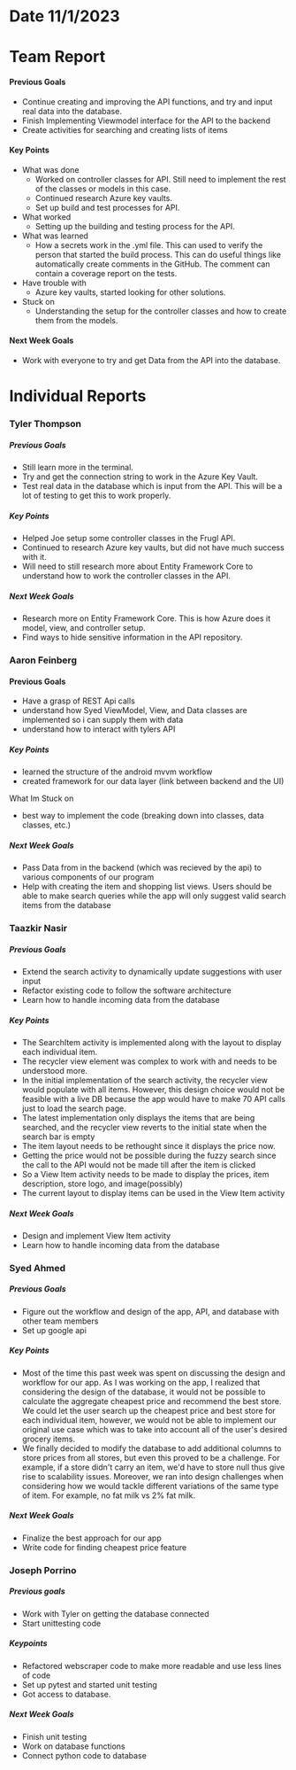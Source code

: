 # Date 11/1/2023
# Team Report

#### Previous Goals
- Continue creating and improving the API functions, and try and input real data into the database.
- Finish Implementing Viewmodel interface for the API to the backend 
- Create activities for searching and creating lists of items
#### Key Points
- What was done
  - Worked on controller classes for API. Still need to implement the rest of the classes or models in this case.
  - Continued research Azure key vaults.
  - Set up build and test processes for API.
- What worked
  - Setting up the building and testing process for the API.
- What was learned
  - How a secrets work in the .yml file. This can used to verify the person that started the build process. This can do useful things like automatically create comments in the GitHub. The comment can contain a coverage report on the tests.
- Have trouble with
  - Azure key vaults, started looking for other solutions.
- Stuck on
  - Understanding the setup for the controller classes and how to create them from the models.
#### Next Week Goals
- Work with everyone to try and get Data from the API into the database.

# Individual Reports

### Tyler Thompson
##### Previous Goals
- Still learn more in the terminal.
- Try and get the connection string to work in the Azure Key Vault.
- Test real data in the database which is input from the API. This will be a lot of testing to get this to work properly.
##### Key Points
- Helped Joe setup some controller classes in the Frugl API.
- Continued to research Azure key vaults, but did not have much success with it.
- Will need to still research more about Entity Framework Core to understand how to work the controller classes in the API.
##### Next Week Goals
- Research more on Entity Framework Core. This is how Azure does it model, view, and controller setup.
- Find ways to hide sensitive information in the API repository.
  
### Aaron Feinberg
#### Previous Goals
- Have a grasp of REST Api calls
- understand how Syed ViewModel, View, and Data classes are implemented so i can supply them with data
- understand how to interact with tylers API 

##### Key Points
- learned the structure of the android mvvm workflow
- created framework for our data layer (link between backend and the UI) 

What Im Stuck on
- best way to implement the code (breaking down into classes, data classes, etc.)

##### Next Week Goals
- Pass Data from in the backend (which was recieved by the api) to various components of our program 
- Help with creating the item and shopping list views. Users should be able to make search queries while the app will only suggest valid search items from the database 

### Taazkir Nasir
##### Previous Goals
- Extend the search activity to dynamically update suggestions with user input
- Refactor existing code to follow the software architecture 
- Learn how to handle incoming data from the database  

##### Key Points
- The SearchItem activity is implemented along with the layout to display each individual item.
- The recycler view element was complex to work with and needs to be understood more.
- In the initial implementation of the search activity, the recycler view would populate with all items. However, this design choice would not be feasible with a live DB because the app would have to make 70 API calls just to load the search page.
- The latest implementation only displays the items that are being searched, and the recycler view reverts to the initial state when the search bar is empty 
- The item layout needs to be rethought since it displays the price now.
- Getting the price would not be possible during the fuzzy search since the call to the API would not be made till after the item is clicked
- So a View Item activity needs to be made to display the prices, item description, store logo, and image(possibly) 
- The current layout to display items can be used in the View Item activity
##### Next Week Goals
- Design and implement View Item activity
- Learn how to handle incoming data from the database  

### Syed Ahmed
##### Previous Goals
- Figure out the workflow and design of the app, API, and database with other team members
- Set up google api

##### Key Points
- Most of the time this past week was spent on discussing the design and workflow for our app. As I was working on the app, I realized that considering the design of the database, it would not be possible to calculate the aggregate cheapest price and recommend the best store. We could let the user search up the cheapest price and best store for each individual item, however, we would not be able to implement our original use case which was to take into account all of the user's desired grocery items.
- We finally decided to modify the database to add additional columns to store prices from all stores, but even this proved to be a challenge. For example, if a store didn't carry an item, we'd have to store null thus give rise to scalability issues. Moreover, we ran into design challenges when considering how we would tackle different variations of the same type of item. For example, no fat milk vs 2% fat milk.

##### Next Week Goals
- Finalize the best approach for our app
- Write code for finding cheapest price feature

### Joseph Porrino
##### Previous goals
- Work with Tyler on getting the database connected
- Start unittesting code

##### Keypoints
- Refactored webscraper code to make more readable and use less lines of code
- Set up pytest and started unit testing
- Got access to database.

##### Next Week Goals
- Finish unit testing
- Work on database functions
- Connect python code to database
